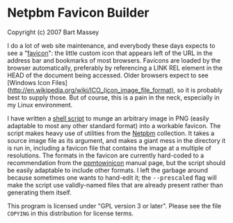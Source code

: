 # Netpbm Favicon Builder
Copyright (c) 2007 Bart Massey

I do a lot of web site maintenance, and everybody these days
expects to see a
"[favicon](http://en.wikipedia.org/wiki/Favicon)": the
little custom icon that appears left of the URL in the
address bar and bookmarks of most browsers.  Favicons are
loaded by the browser automatically, preferably by
referencing a LINK REL element in the HEAD of the document
being accessed. Older browsers expect to see
[Windows Icon Files](http://en.wikipedia.org/wiki/ICO_(icon_image_file_format),
so it is probably best to supply those.  But of course, this
is a pain in the neck, especially in my Linux environment.

I have written a
[shell script](http://wiki.cs.pdx.edu/gitweb?p=favicon.git;a=summary)
to munge an arbitrary image in PNG (easily adaptable to most
any other standard format) into a workable favicon.  The
script makes heavy use of utilities from the
[Netpbm](http://netpbm.sourceforge.net/) collection.  It
takes a source image file as its argument, and makes a giant
mess in the directory it is run in, including a favicon file
that contains the image at a multiple of resolutions.  The
formats in the favicon are currently hard-coded to a
recommendation from the <a
href="http://netpbm.sourceforge.net/doc/ppmtowinicon.html">ppmtowinicon</a>
manual page, but the script should be easily adaptable to
include other formats.  I left the garbage around because
sometimes one wants to hand-edit it; the
<tt>--prescaled</tt> flag will make the script use
validly-named files that are already present rather than
generating them itself.

This program is licensed under "GPL version 3 or
later". Please see the file `COPYING` in this distribution
for license terms.
